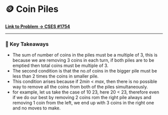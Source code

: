 # 🪙 Coin Piles

**[Link to Problem → CSES #1754](https://cses.fi/problemset/task/1754/)**

--- 
 
### 🧠 Key Takeaways

- The sum of number of coins in the piles must be a multiple of 3, this is because we are removing 3 coins in each turn, if both piles are to be emptied then total coins must be multiple of 3.
- The second condition is that the no.of coins in the bigger pile must be less than 2 times the coins in smaller pile.
- This condition arises because if 2*min* < *max*, then there is no possible way to remove all the coins from both of the piles simultaneously.
- for example, let us take the case of 10 23, here 20 < 23, therefore even if we do our best by removing 2 coins rom the right pile always and removing 1 coin from the left, we end up with 3 coins in the right one and no moves to make.
